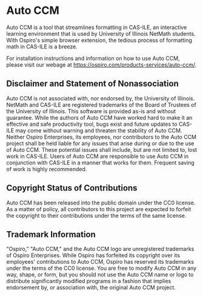 # Auto CCM
Auto CCM is a tool that streamlines formatting in CAS-ILE, an interactive learning environment that is used by University of Illinois NetMath students. With Ospiro's simple browser extension, the tedious process of formatting math in CAS-ILE is a breeze.

For installation instructions and information on how to use Auto CCM, please visit our webage at https://ospiro.com/products-services/auto-ccm/.

## Disclaimer and Statement of Nonassociation
Auto CCM is not associated with, nor endorsed by, the University of Illinois. NetMath and CAS-ILE are registered trademarks of the Board of Trustees of the University of Illinois. This software is provided as-is and without guarantee. While the authors of Auto CCM have worked hard to make it an effective and safe productivity tool, bugs exist and future updates to CAS-ILE may come without warning and threaten the stability of Auto CCM. Neither Ospiro Enterprises, its employees, nor contributors to the Auto CCM project shall be held liable for any issues that arise during or due to the use of Auto CCM. These potential issues shall include, but are not limited to, lost work in CAS-ILE. Users of Auto CCM are responsible to use Auto CCM in conjunction with CAS-ILE in a manner that works for them. Frequent saving of work is highly recommended. 

## Copyright Status of Contributions
Auto CCM has been released into the public domain under the CC0 license. As a matter of policy, all contributors to this project are expected to forfeit the copyright to their contributions under the terms of the same license. 

## Trademark Information
"Ospiro," "Auto CCM," and the Auto CCM logo are unregistered trademarks of Ospiro Enterprises. While Ospiro has forfeited its copyright over its employees' contributions to Auto CCM, Ospiro has reserved its trademarks under the terms of the CC0 license. You are free to modify Auto CCM in any way, shape, or form, but you should not use the Auto CCM name or logo to distribute significantly modified programs in a fashion that implies endorsement by, or association with, the original Auto CCM project. 
